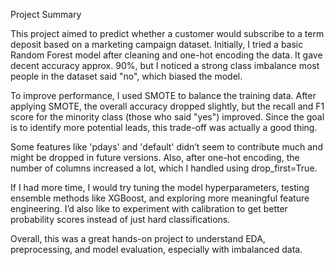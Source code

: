 Project Summary

This project aimed to predict whether a customer would subscribe to a term deposit based on a marketing campaign dataset. Initially, I tried a basic Random Forest model after cleaning and one-hot encoding the data. It gave decent accuracy approx. 90%, but I noticed a strong class imbalance most people in the dataset said "no", which biased the model.

To improve performance, I used SMOTE to balance the training data. After applying SMOTE, the overall accuracy dropped slightly, but the recall and F1 score for the minority class (those who said "yes") improved. Since the goal is to identify more potential leads, this trade-off was actually a good thing.

Some features like 'pdays' and 'default' didn’t seem to contribute much and might be dropped in future versions. Also, after one-hot encoding, the number of columns increased a lot, which I handled using drop_first=True.

If I had more time, I would try tuning the model hyperparameters, testing ensemble methods like XGBoost, and exploring more meaningful feature engineering. I’d also like to experiment with calibration to get better probability scores instead of just hard classifications.

Overall, this was a great hands-on project to understand EDA, preprocessing, and model evaluation, especially with imbalanced data.
